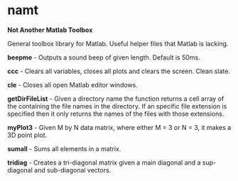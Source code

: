 # namt


**Not Another Matlab Toolbox**

General toolbox library for Matlab. Useful helper files that Matlab is lacking.

**beepme** - Outputs a sound beep of given length. Default is 50ms.

**ccc** - Clears all variables, closes all plots and clears the screen. Clean slate.

**cle** - Closes all open Matlab editor windows.

**getDirFileList** - Given a directory name the function returns a cell array of the containing the file names in the directory. If an specific file extension is specified then it only returns the names of the files with those extensions.

**myPlot3** - Given M by N data matrix, where either M = 3 or N = 3, it makes a 3D point plot.

**sumall** - Sums all elements in a matrix.

**tridiag** - Creates a tri-diagonal matrix given a main diagonal and a sup-diagonal and sub-diagonal vectors.
